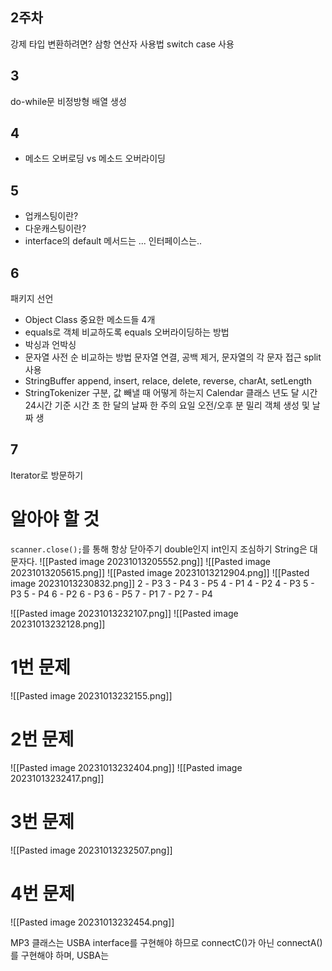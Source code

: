 ## 2주차
강제 타입 변환하려면?
삼항 연산자 사용법
switch case 사용
## 3
do-while문
비정방형 배열 생성

## 4
- 메소드 오버로딩 vs 메소드 오버라이딩

## 5
- 업캐스팅이란?
- 다운캐스팅이란?
- interface의 default 메서드는 ...
인터페이스는..
## 6
패키지 선언
- Object Class 중요한 메소드들 4개
- equals로 객체 비교하도록 equals 오버라이딩하는 방법
- 박싱과 언박싱
- 문자열 사전 순 비교하는 방법
문자열 연결, 공백 제거, 문자열의 각 문자 접근
split 사용
- StringBuffer append, insert, relace, delete, reverse, charAt, setLength
- StringTokenizer 구분, 값 빼낼 때 어떻게 하는지
Calendar 클래스
	년도
	달
	시간
	24시간 기준 시간
	초
	한 달의 날짜
	한 주의 요일
	오전/오후
	분
	밀리
	객체 생성 및 날짜 생
## 7
Iterator로 방문하기

# 알아야 할 것
`scanner.close();`를 통해 항상 닫아주기
double인지 int인지 조심하기
String은 대문자다.
![[Pasted image 20231013205552.png]]
![[Pasted image 20231013205615.png]]
![[Pasted image 20231013212904.png]]
![[Pasted image 20231013230832.png]]
2 - P3
3 - P4
3 - P5
4 - P1
4 - P2
4 - P3
5 - P3
5 - P4
6 - P2
6 - P3
6 - P5
7 - P1
7 - P2
7 - P4






![[Pasted image 20231013232107.png]]
![[Pasted image 20231013232128.png]]

# 1번 문제
![[Pasted image 20231013232155.png]]

# 2번 문제
![[Pasted image 20231013232404.png]]
![[Pasted image 20231013232417.png]]

# 3번 문제
![[Pasted image 20231013232507.png]]

# 4번 문제
![[Pasted image 20231013232454.png]]

MP3 클래스는 USBA interface를 구현해야 하므로 connectC()가 아닌 connectA()를 구현해야 하며, USBA는  




